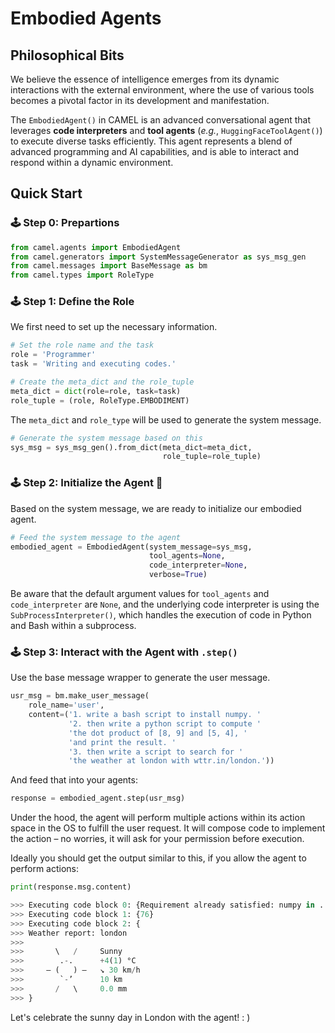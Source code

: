 # Embodied Agents

## Philosophical Bits

We believe the essence of intelligence emerges from its dynamic interactions with the external environment, where the use of various tools becomes a pivotal factor in its development and manifestation.

The `EmbodiedAgent()` in CAMEL is an advanced conversational agent that leverages **code interpreters** and **tool agents** (*e.g.*, `HuggingFaceToolAgent()`) to execute diverse tasks efficiently. This agent represents a blend of advanced programming and AI capabilities, and is able to interact and respond within a dynamic environment.


## Quick Start


### 🕹 Step 0: Prepartions
```python
from camel.agents import EmbodiedAgent
from camel.generators import SystemMessageGenerator as sys_msg_gen
from camel.messages import BaseMessage as bm
from camel.types import RoleType
```

### 🕹 Step 1: Define the Role
We first need to set up the necessary information.
```python
# Set the role name and the task
role = 'Programmer'
task = 'Writing and executing codes.'

# Create the meta_dict and the role_tuple
meta_dict = dict(role=role, task=task)
role_tuple = (role, RoleType.EMBODIMENT)
```
The `meta_dict` and `role_type` will be used to generate the system message.
```python
# Generate the system message based on this
sys_msg = sys_msg_gen().from_dict(meta_dict=meta_dict,
                                  role_tuple=role_tuple)
```
### 🕹 Step 2: Initialize the Agent 🐫
Based on the system message, we are ready to initialize our embodied agent.
```python
# Feed the system message to the agent
embodied_agent = EmbodiedAgent(system_message=sys_msg,
                               tool_agents=None,
                               code_interpreter=None,
                               verbose=True)
```
Be aware that the default argument values for `tool_agents` and `code_interpreter` are `None`, and the underlying code interpreter is using the `SubProcessInterpreter()`, which handles the execution of code in Python and Bash within a subprocess.


### 🕹 Step 3: Interact with the Agent with `.step()`
Use the base message wrapper to generate the user message.
```python
usr_msg = bm.make_user_message(
    role_name='user',
    content=('1. write a bash script to install numpy. '
             '2. then write a python script to compute '
             'the dot product of [8, 9] and [5, 4], '
             'and print the result. '
             '3. then write a script to search for '
             'the weather at london with wttr.in/london.'))
```
And feed that into your agents:
```python
response = embodied_agent.step(usr_msg)
```
Under the hood, the agent will perform multiple actions within its action space in the OS to fulfill the user request. It will compose code to implement the action – no worries, it will ask for your permission before execution.

Ideally you should get the output similar to this, if you allow the agent to perform actions:
```python
print(response.msg.content)

>>> Executing code block 0: {Requirement already satisfied: numpy in ...}
>>> Executing code block 1: {76}
>>> Executing code block 2: {
>>> Weather report: london
>>>
>>>       \   /     Sunny
>>>        .-.      +4(1) °C
>>>     ― (   ) ―   ↘ 30 km/h
>>>        `-’      10 km
>>>       /   \     0.0 mm
>>> }
```
Let's celebrate the sunny day in London with the agent! : )
